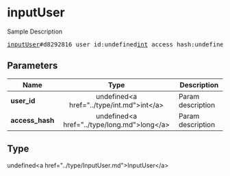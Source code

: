 # inputUser

Sample Description

<pre>
<a href="../constructor/inputUser.md">inputUser</a>#d8292816 user_id:undefined<a href="../type/int.md">int</a> access_hash:undefined<a href="../type/long.md">long</a> = undefined<a href="../type/InputUser.md">InputUser</a>;
</pre>

## Parameters

| Name | Type | Description |
|------|:----:|-------------|
| **user_id** | undefined&lt;a href=&#34;../type/int.md&#34;&gt;int&lt;/a&gt; | Param description |
| **access_hash** | undefined&lt;a href=&#34;../type/long.md&#34;&gt;long&lt;/a&gt; | Param description |

## Type

undefined&lt;a href=&#34;../type/InputUser.md&#34;&gt;InputUser&lt;/a&gt;
